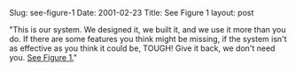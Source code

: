 Slug: see-figure-1
Date: 2001-02-23
Title: See Figure 1
layout: post

&quot;This is our system. We designed it, we built it, and we use it more than you do.  If there are some features you think might be missing, if the system isn&#39;t as effective
as you think it could be, TOUGH!  Give it back,
we don&#39;t need you. <a href="http://www.faisal.com/geek/vms.txt">See Figure 1.</a>&quot;
